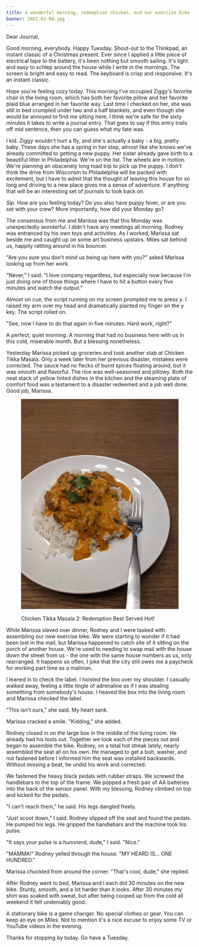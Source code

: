 ```yaml
---
title: a wonderful morning, redemption chicken, and our exercise bike
banner: 2021-02-09.jpg
---
```


Dear Journal,

Good morning, everybody.  Happy Tuesday.  Shout-out to the Thinkpad,
an instant classic of a Christmas present.  Ever since I applied a
little piece of electrical tape to the battery, it's been nothing but
smooth sailing.  It's light and easy to schlep around the house while
I write in the mornings.  The screen is bright and easy to read.  The
keyboard is crisp and responsive.  It's an instant classic.

Hope you're feeling cozy today.  This morning I've occupied Ziggy's
favorite chair in the living room, which has both her favorite pillow
and her favorite plaid blue arranged in her favorite way.  Last time I
checked on her, she was still in bed crumpled under two and a half
blankets, and even though she would be annoyed to find me sitting
here, I think we're safe for the sixty minutes it takes to write a
journal entry.  That goes to say if this entry trails off mid
sentence, then you can guess what my fate was.

I kid.  Ziggy wouldn't hurt a fly, and she's actually a baby - a big,
pretty baby.  These days she has a spring in her step, almost like she
knows we've already committed to getting a new puppy.  Her sister
already gave birth to a beautiful litter in Philadelphia.  We're on
the list.  The wheels are in motion.  We're planning an obscenely long
road trip to pick up the puppy.  I don't think the drive from
Wisconsin to Philadelphia will be packed with excitement, but I have
to admit that the thought of leaving this house for so long and
driving to a new place gives me a sense of adventure.  If anything
that will be an interesting set of journals to look back on.

_Sip_.  How are you feeling today?  Do you also have puppy fever, or
are you set with your crew?  More importantly, how did your Monday go?

The consensus from me and Marissa was that this Monday was
unexpectedly wonderful.  I didn't have any meetings all morning.
Rodney was entranced by his own toys and activities.  As I worked,
Marissa sat beside me and caught up on some art business upstairs.
Miles sat behind us, happily rattling around in his bouncer.

"Are you sure you don't mind us being up here with you?" asked Marissa
looking up from her work.

"Never," I said.  "I love company regardless, but especially now
because I'm just doing one of those things where I have to hit a
button every five minutes and watch the output."

Almost on cue, the script running on my screen prompted me to press
_y_.  I raised my arm over my head and dramatically planted my finger
on the _y_ key.  The script rolled on.

"See, now I have to do that again in five minutes.  Hard work, right?"

A perfect, quiet morning.  A morning that had no business here with us
in this cold, miserable month.  But a blessing nonetheless.

Yesterday Marissa picked up groceries and took another stab at Chicken
Tikka Masala.  Only a week later from her previous disaster, mistakes
were corrected.  The sauce had no flecks of burnt spices floating
around, but it was smooth and flavorful.  The rice was well-seasoned
and pillowy.  Both the neat stack of yellow tinted dishes in the
kitchen and the steaming plate of comfort food was a testament to a
disaster redeemed and a job well done.  Good job, Marissa.

<figure>
<a href="/images/2021-02-09-chicken-tikka-masala.jpg">
<img alt="2021 02 09 chicken tikka masala" src="/images/2021-02-09-chicken-tikka-masala.jpg"/>
</a>
<figcaption>
<p>Chicken Tikka Masala 2: Redemption Best Served Hot!</p>
</figcaption>
</figure>

While Marissa slaved over dinner, Rodney and I were tasked with
assembling our new exercise bike.  We were starting to wonder if it
had been lost in the mail, but Marissa happened to catch site of it
sitting on the porch of another house.  We're used to needing to swap
mail with the house down the street from us - the one with the same
house numbers as us, only rearranged.  It happens so often, I joke
that the city still owes me a paycheck for working part time as a
mailman.

I leaned in to check the label.  I hoisted the box over my shoulder.
I casually walked away, feeling a little tingle of adrenaline as if I
was stealing something from somebody's house.  I heaved the box into
the living room and Marissa checked the label.

"This isn't ours," she said.  My heart sank.

Marissa cracked a smile.  "Kidding," she added.

Rodney closed in on the large box in the middle of the living room.
He already had his tools out.  Together we took each of the pieces out
and began to assemble the bike.  Rodney, on a total hot streak lately,
nearly assembled the seat all on his own.  He managed to get a bolt,
washer, and nut fastened before I informed him the seat was installed
backwards.  Without missing a beat, he undid his work and corrected.

We fastened the heavy black pedals with rubber straps.  We screwed the
handlebars to the top of the frame.  We popped a fresh pair of AA
batteries into the back of the sensor panel.  With my blessing, Rodney
climbed on top and kicked for the pedals.

"I can't reach them," he said.  His legs dangled freely.

"Just scoot down," I said.  Rodney slipped off the seat and found the
pedals.  He pumped his legs.  He gripped the handlebars and the
machine took his pulse.

"It says your pulse is a _hunnnerd_, dude," I said.  "Nice."

"MAMMA!" Rodney yelled through the house.  "MY HEARD IS... ONE
HUNDRED."

Marissa chuckled from around the corner.  "That's cool, dude," she
replied.

After Rodney went to bed, Marissa and I each did 30 minutes on the new
bike.  Sturdy, smooth, and a lot harder than it looks.  After 30
minutes my shirt was soaked with sweat, but after being cooped up from
the cold all weekend it felt undeniably good.

A stationary bike is a game changer.  No special clothes or gear.  You
can keep an eye on Miles.  Not to mention it's a nice excuse to enjoy
some TV or YouTube videos in the evening.

Thanks for stopping by today.  Go have a Tuesday.
